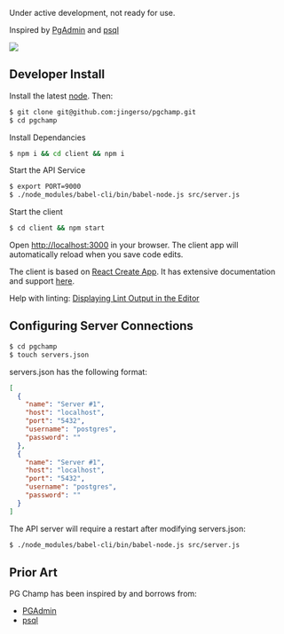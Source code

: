 Under active development, not ready for use.

Inspired by [PgAdmin](https://ww.pgadmin.org) and [psql](https://www.postgresql.org/docs/9.6/static/app-psql.html)

<img src="https://raw.githubusercontent.com/jingerso/pgchamp/master/browser.png" />

## Developer Install

Install the latest [node](https://nodejs.org/en/). Then:

````sh
$ git clone git@github.com:jingerso/pgchamp.git
$ cd pgchamp
````

Install Dependancies
````sh
$ npm i && cd client && npm i
````

Start the API Service
````sh
$ export PORT=9000
$ ./node_modules/babel-cli/bin/babel-node.js src/server.js
````

Start the client
````sh
$ cd client && npm start
````

Open [http://localhost:3000](http://localhost:3000) in your browser. The client app will automatically reload when you save code edits.

The client is based on [React Create App](https://github.com/facebookincubator/create-react-app). It has extensive documentation and support [here](https://github.com/facebookincubator/create-react-app).

Help with linting: [Displaying Lint Output in the Editor](https://github.com/facebookincubator/create-react-app/blob/master/packages/react-scripts/template/README.md#displaying-lint-output-in-the-editor)

## Configuring Server Connections

````sh
$ cd pgchamp
$ touch servers.json
````

servers.json has the following format:

````json
[
  {
    "name": "Server #1",
    "host": "localhost",
    "port": "5432",
    "username": "postgres",
    "password": ""
  },
  {
    "name": "Server #1",
    "host": "localhost",
    "port": "5432",
    "username": "postgres",
    "password": ""
  }
]
````

The API server will require a restart after modifying servers.json:
````sh
$ ./node_modules/babel-cli/bin/babel-node.js src/server.js
````

## Prior Art

PG Champ has been inspired by and borrows from:

- [PGAdmin](https://www.pgadmin.org/)
- [psql](https://www.postgresql.org/docs/9.6/static/app-psql.html)
